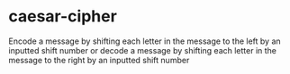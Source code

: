 # caesar-cipher
Encode a message by shifting each letter in the message to the left by an inputted shift number or decode a message by shifting each letter in the message to the right by an inputted shift number
